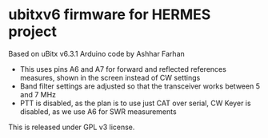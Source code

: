 # ubitxv6 firmware for HERMES project
Based on uBitx v6.3.1 Arduino code by Ashhar Farhan

- This uses pins A6 and A7 for forward and reflected references measures, shown in the screen instead of CW settings
- Band filter settings are adjusted so that the transceiver works between 5 and 7 MHz
- PTT is disabled, as the plan is to use just CAT over serial, CW Keyer is disabled, as we use A6 for SWR measurements

This is released under GPL v3 license.
